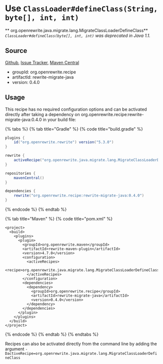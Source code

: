 # Use `ClassLoader#defineClass(String, byte[], int, int)`

** org.openrewrite.java.migrate.lang.MigrateClassLoaderDefineClass**
_`ClassLoader#defineClass(byte[], int, int)` was deprecated in Java 1.1._

## Source

[Github](https://github.com/openrewrite/rewrite-migrate-java), [Issue Tracker](https://github.com/openrewrite/rewrite-migrate-java/issues), [Maven Central](https://search.maven.org/artifact/org.openrewrite.recipe/rewrite-migrate-java/0.4.0/jar)

* groupId: org.openrewrite.recipe
* artifactId: rewrite-migrate-java
* version: 0.4.0


## Usage

This recipe has no required configuration options and can be activated directly after taking a dependency on org.openrewrite.recipe:rewrite-migrate-java:0.4.0 in your build file:

{% tabs %}
{% tab title="Gradle" %}
{% code title="build.gradle" %}
```groovy
plugins {
    id("org.openrewrite.rewrite") version("5.3.0")
}

rewrite {
    activeRecipe("org.openrewrite.java.migrate.lang.MigrateClassLoaderDefineClass")
}

repositories {
    mavenCentral()
}

dependencies {
    rewrite("org.openrewrite.recipe:rewrite-migrate-java:0.4.0")
}
```
{% endcode %}
{% endtab %}

{% tab title="Maven" %}
{% code title="pom.xml" %}
```markup
<project>
  <build>
    <plugins>
      <plugin>
        <groupId>org.openrewrite.maven</groupId>
        <artifactId>rewrite-maven-plugin</artifactId>
        <version>4.7.0</version>
        <configuration>
          <activeRecipes>
            <recipe>org.openrewrite.java.migrate.lang.MigrateClassLoaderDefineClass</recipe>
          </activeRecipes>
        </configuration>
        <dependencies>
          <dependency>
            <groupId>org.openrewrite.recipe</groupId>
            <artifactId>rewrite-migrate-java</artifactId>
            <version>0.4.0</version>
          </dependency>
        </dependencies>
      </plugin>
    </plugins>
  </build>
</project>
```
{% endcode %}
{% endtab %}
{% endtabs %}

Recipes can also be activated directly from the command line by adding the argument `-DactiveRecipe=org.openrewrite.java.migrate.lang.MigrateClassLoaderDefineClass`
